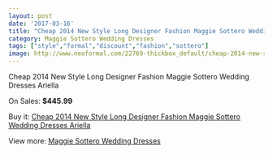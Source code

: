 ```yaml
---
layout: post
date: '2017-03-16'
title: "Cheap 2014 New Style Long Designer Fashion Maggie Sottero Wedding Dresses Ariella"
category: Maggie Sottero Wedding Dresses
tags: ["style","formal","discount","fashion","sottero"]
image: http://www.neoformal.com/22769-thickbox_default/cheap-2014-new-style-long-designer-fashion-maggie-sottero-wedding-dresses-ariella.jpg
---
```

Cheap 2014 New Style Long Designer Fashion Maggie Sottero Wedding Dresses Ariella

On Sales: **$445.99**
<a href="https://www.neoformal.com/en/maggie-sottero-wedding-dresses-2014/7571-cheap-2014-new-style-long-designer-fashion-maggie-sottero-wedding-dresses-ariella.html"><amp-img layout="responsive" width="600" height="600" src="//www.neoformal.com/22769-thickbox_default/cheap-2014-new-style-long-designer-fashion-maggie-sottero-wedding-dresses-ariella.jpg" alt="Cheap 2014 New Style Long Designer Fashion Maggie Sottero Wedding Dresses Ariella 0" /></a>
<a href="https://www.neoformal.com/en/maggie-sottero-wedding-dresses-2014/7571-cheap-2014-new-style-long-designer-fashion-maggie-sottero-wedding-dresses-ariella.html"><amp-img layout="responsive" width="600" height="600" src="//www.neoformal.com/22771-thickbox_default/cheap-2014-new-style-long-designer-fashion-maggie-sottero-wedding-dresses-ariella.jpg" alt="Cheap 2014 New Style Long Designer Fashion Maggie Sottero Wedding Dresses Ariella 1" /></a>
<a href="https://www.neoformal.com/en/maggie-sottero-wedding-dresses-2014/7571-cheap-2014-new-style-long-designer-fashion-maggie-sottero-wedding-dresses-ariella.html"><amp-img layout="responsive" width="600" height="600" src="//www.neoformal.com/22770-thickbox_default/cheap-2014-new-style-long-designer-fashion-maggie-sottero-wedding-dresses-ariella.jpg" alt="Cheap 2014 New Style Long Designer Fashion Maggie Sottero Wedding Dresses Ariella 2" /></a>

Buy it: [Cheap 2014 New Style Long Designer Fashion Maggie Sottero Wedding Dresses Ariella](https://www.neoformal.com/en/maggie-sottero-wedding-dresses-2014/7571-cheap-2014-new-style-long-designer-fashion-maggie-sottero-wedding-dresses-ariella.html "Cheap 2014 New Style Long Designer Fashion Maggie Sottero Wedding Dresses Ariella")

View more: [Maggie Sottero Wedding Dresses](https://www.neoformal.com/en/123-maggie-sottero-wedding-dresses-2014 "Maggie Sottero Wedding Dresses")
